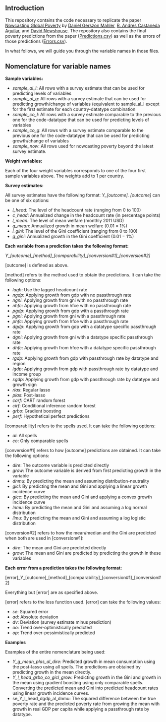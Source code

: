 ## Introduction

This repository contains the code necessary to replicate the paper [Nowcasting Global Poverty](https://openknowledge.worldbank.org/handle/10986/36636) by [Daniel Gerszon Mahler](https://sites.google.com/view/danielmahler/), [R. Andres Castaneda Aguilar](https://randrescastaneda.rbind.io/), and [David Newshouse](https://www.worldbank.org/en/about/people/d/david-newhouse). The repository also contains the final poverty predictions from the paper ([Predictions.csv](https://github.com/danielmahler/NowcastingGlobalPoverty/blob/master/Predictions.csv)) as well as the errors of those predictions ([Errors.csv](https://github.com/danielmahler/NowcastingGlobalPoverty/blob/master/Errors.csv)).

In what follows, we will guide you through the variable names in those files.

## **Nomenclature for variable names**

**Sample variables:**

-   *sample_al_l*: All rows with a survey estimate that can be used for predicting levels of variables
-   *sample_al_g*: All rows with a survey estimate that can be used for predicting growth/change of variables (equivalent to sample_al_l except for the first estimate for each country-datatype combination
-   *sample_co_l:* All rows with a survey estimate comparable to the previous one for the code-datatype that can be used for predicting levels of variables
-   *sample_co_g*: All rows with a survey estimate comparable to the previous one for the code-datatype that can be used for predicting growth/change of variables
-   *sample_now*: All rows used for nowcasting poverty beyond the latest survey estimate.

**Weight variables:**

Each of the four weight variables corresponds to one of the four first sample variables above. The weights add to 1 per country.

**Survey estimates:**

All survey estimates have the following format: *Y\_[outcome]. [outcome]* can be one of six options:

-   *l_head:* The level of the headcount rate (ranging from 0 to 100)
-   *c_head*: Annualized change in the headcount rate (in percentage points)
-   *l_mean:* The level of mean welfare (monthly 2011 USD)
-   *g_mean:* Annualized growth in mean welfare (0.01 = 1%)
-   *l_gini:* The level of the Gini coefficient (ranging from 0 to 100)
-   *g_gini:* Annualized growth in the Gini coefficient (0.01 = 1%)

**Each variable from a prediction takes the following format:**

*Y\_[outcome]\_[method]\_[comparability]\_[conversion\#1]\_[conversion\#2]*

[outcome] is defined as above.

[method] refers to the method used to obtain the predictions. It can take the following options:

-   *lagh*: Use the lagged headcount rate
-   *ngdp*: Applying growth from gdp with no passthrough rate
-   *ngni*: Applying growth from gni with no passthrough rate
-   *nhfc*: Applying growth from hfce with no passthrough rate
-   *pgdp*: Applying growth from gdp with a passthrough rate
-   *pgni*: Applying growth from gni with a passthrough rate
-   *phfc*: Applying growth from hfce with a passthrough rate
-   *dgdp*: Applying growth from gdp with a datatype specific passthrough rate
-   *dgni*: Applying growth from gni with a datatype specific passthrough rate
-   *dhfc*: Applying growth from hfce with a datatype specific passthrough rate
-   *rgdp*: Applying growth from gdp with passthrough rate by datatype and region
-   *igdp*: Applying growth from gdp with passthrough rate by datatype and income group
-   *sgdp*: Applying growth from gdp with passthrough rate by datatype and growth sign
-   *rlas*: Regular lasso
-   *plas*: Post-lasso
-   *carf*: CART random forest
-   *cirf*: Conditional inference random forest
-   *grbo*: Gradient boosting
-   *perf*: Hypothetical perfect predictions

[comparability] refers to the spells used. It can take the following options:

-   *al*: All spells
-   *co*: Only comparable spells

[conversion\#1] refers to how [outcome] predictions are obtained. It can take the following options:

-   *dire*: The outcome variable is predicted directly
-   *grow*: The outcome variable is derived from first predicting growth in the variable
-   *dnmu*: By predicting the mean and assuming distribution-neutrality
-   *gicl*: By predicting the mean and Gini and applying a linear growth incidence curve
-   *gicc*: By predicting the mean and Gini and applying a convex growth incidence curve
-   *lnmu*: By predicting the mean and Gini and assuming a log normal distribution
-   *llmu*: By predicting the mean and Gini and assuming a log logistic distribution

[conversion\#2] refers to how the mean/median and the Gini are predicted when both are used in [conversion\#1]:

-   *dire*: The mean and Gini are predicted directly
-   *grow*: The mean and Gini are predicted by predicting the growth in these variables

**Each error from a prediction takes the following format:**

[error]\_Y\_[outcome]\_[method]\_[comparability]\_[conversion\#1]\_[conversion\#2]

Everything but [error] are as specified above.

[error] refers to the loss function used. [error] can take the following values:

-   *se*: Squared error
-   *ad*: Absolute deviation
-   *dv*: Deviation (survey estimate minus prediction)
-   *oo*: Trend over-optimistically predicted
-   *op*: Trend over-pessimistically predicted

**Examples**

Examples of the entire nomenclature being used:

-   *Y_g\_mean_plas_al_dire:* Predicted growth in mean consumption using the post-lasso using all spells. The predictions are obtained by predicting growth in the mean directly.
-   *Y_l\_head_grbo_co_gicl_grow:* Predicting growth in the Gini and growth in the mean using gradient boosting using only comparable spells. Converting the predicted mean and Gini into predicted headcount rates using linear growth incidence curves.
-   se_Y\_l_head_dgdp_al_dnmu: The squared difference between the true poverty rate and the predicted poverty rate from growing the mean with growth in real GDP per capita while applying a passthrough rate by datatype.

